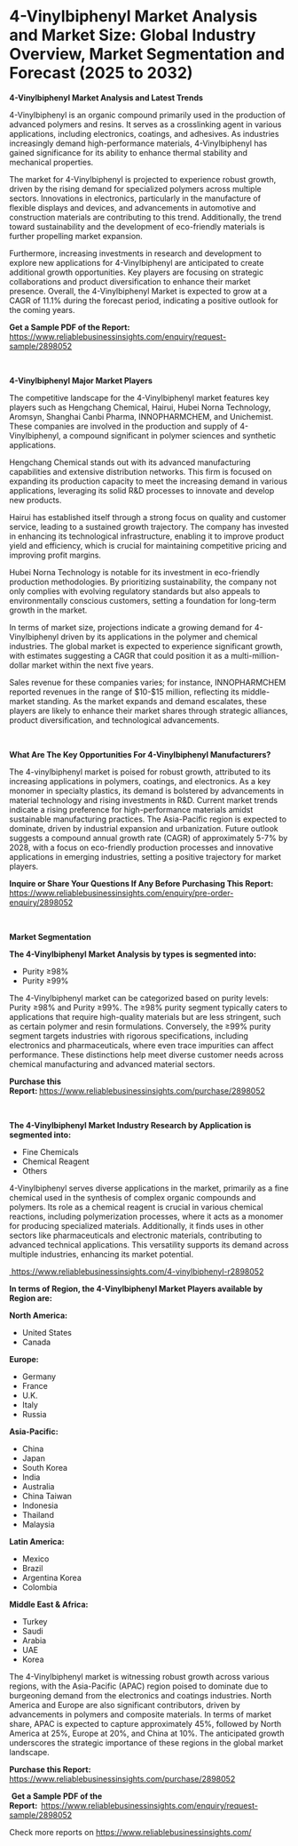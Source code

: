 <p><h1>4-Vinylbiphenyl Market Analysis and Market Size: Global Industry Overview, Market Segmentation and Forecast (2025 to 2032)</h1></p><p><strong>4-Vinylbiphenyl Market Analysis and Latest Trends</strong></p>
<p><p>4-Vinylbiphenyl is an organic compound primarily used in the production of advanced polymers and resins. It serves as a crosslinking agent in various applications, including electronics, coatings, and adhesives. As industries increasingly demand high-performance materials, 4-Vinylbiphenyl has gained significance for its ability to enhance thermal stability and mechanical properties.</p><p>The market for 4-Vinylbiphenyl is projected to experience robust growth, driven by the rising demand for specialized polymers across multiple sectors. Innovations in electronics, particularly in the manufacture of flexible displays and devices, and advancements in automotive and construction materials are contributing to this trend. Additionally, the trend toward sustainability and the development of eco-friendly materials is further propelling market expansion.</p><p>Furthermore, increasing investments in research and development to explore new applications for 4-Vinylbiphenyl are anticipated to create additional growth opportunities. Key players are focusing on strategic collaborations and product diversification to enhance their market presence. Overall, the 4-Vinylbiphenyl Market is expected to grow at a CAGR of 11.1% during the forecast period, indicating a positive outlook for the coming years.</p></p>
<p><strong>Get a Sample PDF of the Report:&nbsp;</strong> <a href="https://www.reliablebusinessinsights.com/enquiry/request-sample/2898052?utm_campaign=3148&utm_medium=2&utm_source=Github&utm_content=ia&utm_term=15032025&utm_id=4-vinylbiphenyl">https://www.reliablebusinessinsights.com/enquiry/request-sample/2898052</a></p>
<p>&nbsp;</p>
<p><strong>4-Vinylbiphenyl Major Market Players</strong></p>
<p><p>The competitive landscape for the 4-Vinylbiphenyl market features key players such as Hengchang Chemical, Hairui, Hubei Norna Technology, Aromsyn, Shanghai Canbi Pharma, INNOPHARMCHEM, and Unichemist. These companies are involved in the production and supply of 4-Vinylbiphenyl, a compound significant in polymer sciences and synthetic applications.</p><p>Hengchang Chemical stands out with its advanced manufacturing capabilities and extensive distribution networks. This firm is focused on expanding its production capacity to meet the increasing demand in various applications, leveraging its solid R&D processes to innovate and develop new products.</p><p>Hairui has established itself through a strong focus on quality and customer service, leading to a sustained growth trajectory. The company has invested in enhancing its technological infrastructure, enabling it to improve product yield and efficiency, which is crucial for maintaining competitive pricing and improving profit margins.</p><p>Hubei Norna Technology is notable for its investment in eco-friendly production methodologies. By prioritizing sustainability, the company not only complies with evolving regulatory standards but also appeals to environmentally conscious customers, setting a foundation for long-term growth in the market.</p><p>In terms of market size, projections indicate a growing demand for 4-Vinylbiphenyl driven by its applications in the polymer and chemical industries. The global market is expected to experience significant growth, with estimates suggesting a CAGR that could position it as a multi-million-dollar market within the next five years.</p><p>Sales revenue for these companies varies; for instance, INNOPHARMCHEM reported revenues in the range of $10-$15 million, reflecting its middle-market standing. As the market expands and demand escalates, these players are likely to enhance their market shares through strategic alliances, product diversification, and technological advancements.</p></p>
<p>&nbsp;</p>
<p><strong>What Are The Key Opportunities For 4-Vinylbiphenyl Manufacturers?</strong></p>
<p><p>The 4-vinylbiphenyl market is poised for robust growth, attributed to its increasing applications in polymers, coatings, and electronics. As a key monomer in specialty plastics, its demand is bolstered by advancements in material technology and rising investments in R&D. Current market trends indicate a rising preference for high-performance materials amidst sustainable manufacturing practices. The Asia-Pacific region is expected to dominate, driven by industrial expansion and urbanization. Future outlook suggests a compound annual growth rate (CAGR) of approximately 5-7% by 2028, with a focus on eco-friendly production processes and innovative applications in emerging industries, setting a positive trajectory for market players.</p></p>
<p><strong>Inquire or Share Your Questions If Any Before Purchasing This Report:</strong> <a href="https://www.reliablebusinessinsights.com/enquiry/pre-order-enquiry/2898052?utm_campaign=3148&utm_medium=2&utm_source=Github&utm_content=ia&utm_term=15032025&utm_id=4-vinylbiphenyl">https://www.reliablebusinessinsights.com/enquiry/pre-order-enquiry/2898052</a></p>
<p>&nbsp;</p>
<p><strong>Market Segmentation</strong></p>
<p><strong>The 4-Vinylbiphenyl Market Analysis by types is segmented into:</strong></p>
<p><ul><li>Purity ≥98%</li><li>Purity ≥99%</li></ul></p>
<p><p>The 4-Vinylbiphenyl market can be categorized based on purity levels: Purity ≥98% and Purity ≥99%. The ≥98% purity segment typically caters to applications that require high-quality materials but are less stringent, such as certain polymer and resin formulations. Conversely, the ≥99% purity segment targets industries with rigorous specifications, including electronics and pharmaceuticals, where even trace impurities can affect performance. These distinctions help meet diverse customer needs across chemical manufacturing and advanced material sectors.</p></p>
<p><strong>Purchase this Report:&nbsp;</strong><a href="https://www.reliablebusinessinsights.com/purchase/2898052?utm_campaign=3148&utm_medium=2&utm_source=Github&utm_content=ia&utm_term=15032025&utm_id=4-vinylbiphenyl">https://www.reliablebusinessinsights.com/purchase/2898052</a></p>
<p>&nbsp;</p>
<p><strong>The 4-Vinylbiphenyl Market Industry Research by Application is segmented into:</strong></p>
<p><ul><li>Fine Chemicals</li><li>Chemical Reagent</li><li>Others</li></ul></p>
<p><p>4-Vinylbiphenyl serves diverse applications in the market, primarily as a fine chemical used in the synthesis of complex organic compounds and polymers. Its role as a chemical reagent is crucial in various chemical reactions, including polymerization processes, where it acts as a monomer for producing specialized materials. Additionally, it finds uses in other sectors like pharmaceuticals and electronic materials, contributing to advanced technical applications. This versatility supports its demand across multiple industries, enhancing its market potential.</p></p>
<p><a href="https://www.reliablebusinessinsights.com/4-vinylbiphenyl-r2898052?utm_campaign=3148&utm_medium=2&utm_source=Github&utm_content=ia&utm_term=15032025&utm_id=4-vinylbiphenyl">&nbsp;https://www.reliablebusinessinsights.com/4-vinylbiphenyl-r2898052</a></p>
<p><strong>In terms of Region, the 4-Vinylbiphenyl Market Players available by Region are:</strong></p>
<p>
    <p> <strong> North America: </strong>
        <ul>
            <li>United States</li>
            <li>Canada</li>
        </ul>
        </p> 
    <p> <strong> Europe: </strong>
        <ul>
            <li>Germany</li>
            <li>France</li>
            <li>U.K.</li>
            <li>Italy</li>
            <li>Russia</li>
        </ul>
        </p> 
    <p> <strong> Asia-Pacific: </strong>
        <ul>
            <li>China</li>
            <li>Japan</li>
            <li>South Korea</li>
            <li>India</li>
            <li>Australia</li>
            <li>China Taiwan</li>
            <li>Indonesia</li>
            <li>Thailand</li>
            <li>Malaysia</li>
        </ul>
        </p> 
    <p> <strong> Latin America: </strong>
        <ul>
            <li>Mexico</li>
            <li>Brazil</li>
            <li>Argentina Korea</li>
            <li>Colombia</li>
        </ul>
        </p> 
    <p> <strong> Middle East & Africa: </strong>
        <ul>
            <li>Turkey</li>
            <li>Saudi</li>
            <li>Arabia</li>
            <li>UAE</li>
            <li>Korea</li>
        </ul>
    </p>
    </p>
<p><p>The 4-Vinylbiphenyl market is witnessing robust growth across various regions, with the Asia-Pacific (APAC) region poised to dominate due to burgeoning demand from the electronics and coatings industries. North America and Europe are also significant contributors, driven by advancements in polymers and composite materials. In terms of market share, APAC is expected to capture approximately 45%, followed by North America at 25%, Europe at 20%, and China at 10%. The anticipated growth underscores the strategic importance of these regions in the global market landscape.</p></p>
<p><strong>Purchase this Report: </strong><a href="https://www.reliablebusinessinsights.com/purchase/2898052?utm_campaign=3148&utm_medium=2&utm_source=Github&utm_content=ia&utm_term=15032025&utm_id=4-vinylbiphenyl">https://www.reliablebusinessinsights.com/purchase/2898052</a></p>
<p>&nbsp;<strong>Get a Sample PDF of the Report:&nbsp;&nbsp;</strong><a href="https://www.reliablebusinessinsights.com/enquiry/request-sample/2898052?utm_campaign=3148&utm_medium=2&utm_source=Github&utm_content=ia&utm_term=15032025&utm_id=4-vinylbiphenyl">https://www.reliablebusinessinsights.com/enquiry/request-sample/2898052</a></p>
<p><strong></strong></p>
<p>Check more reports on <a href="https://www.reliablebusinessinsights.com/?utm_campaign=3148&utm_medium=2&utm_source=Github&utm_content=ia&utm_term=15032025&utm_id=4-vinylbiphenyl">https://www.reliablebusinessinsights.com/</a></p>